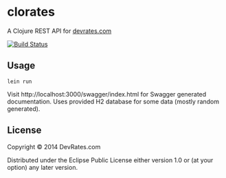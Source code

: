 # clorates

A Clojure REST API for [devrates.com](http://devrates.com)

[![Build Status](https://api.travis-ci.org/pjagielski/clorates.png)](https://travis-ci.org/pjagielski/jersey2-clorates)


## Usage

```lein run```

Visit http://localhost:3000/swagger/index.html for Swagger generated documentation.
Uses provided H2 database for some data (mostly random generated).

## License

Copyright © 2014 DevRates.com

Distributed under the Eclipse Public License either version 1.0 or (at
your option) any later version.

